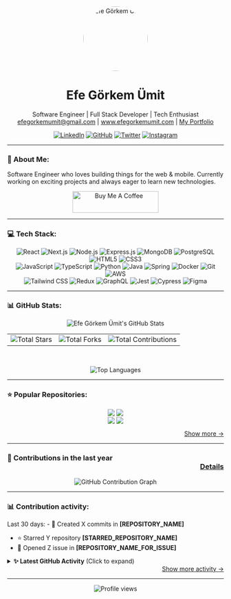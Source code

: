 <div align="center">
  <a href="[YOUR_WEBSITE_LINK_HERE]"> <img src="[YOUR_PROFILE_PICTURE_URL_HERE]" alt="Efe Görkem Ümit" width="150" height="150" style="border-radius:50%;">
  </a>
  <h1>Efe Görkem Ümit</h1>
  <p>
    Software Engineer | Full Stack Developer | Tech Enthusiast <br />
    <a href="mailto:efegorkemumit@gmail.com">efegorkemumit@gmail.com</a> | 
    <a href="http://www.efegorkemumit.com" target="_blank">www.efegorkemumit.com</a> | 
    <a href="[YOUR_PORTFOLIO_LINK_HERE]" target="_blank">My Portfolio</a>
  </p>

  <p>
    <a href="https://www.linkedin.com/in/efegorkemumit/" target="_blank"><img src="https://img.shields.io/badge/LinkedIn-0077B5?style=for-the-badge&logo=linkedin&logoColor=white" alt="LinkedIn"></a>
    <a href="https://github.com/efegorkemumit" target="_blank"><img src="https://img.shields.io/badge/GitHub-100000?style=for-the-badge&logo=github&logoColor=white" alt="GitHub"></a>
    <a href="https://twitter.com/efegorkemumit" target="_blank"><img src="https://img.shields.io/badge/Twitter-1DA1F2?style=for-the-badge&logo=twitter&logoColor=white" alt="Twitter"></a>
    <a href="https://www.instagram.com/efegorkemumit/" target="_blank"><img src="https://img.shields.io/badge/Instagram-E4405F?style=for-the-badge&logo=instagram&logoColor=white" alt="Instagram"></a>
    </p>
</div>

---

### 👋 About Me:

Software Engineer who loves building things for the web & mobile.
Currently working on exciting projects and always eager to learn new technologies.

<div align="center">
  <a href="https://www.buymeacoffee.com/efegorkemumit" target="_blank"> <img src="https://cdn.buymeacoffee.com/buttons/v2/default-yellow.png" alt="Buy Me A Coffee" style="height: 50px !important;width: 200px !important;" >
  </a>
</div>

---

### 💻 Tech Stack:

<p align="center">
  <img src="https://img.shields.io/badge/React-61DAFB?style=for-the-badge&logo=react&logoColor=black" alt="React">
  <img src="https://img.shields.io/badge/Next.js-000000?style=for-the-badge&logo=nextdotjs&logoColor=white" alt="Next.js">
  <img src="https://img.shields.io/badge/Node.js-339933?style=for-the-badge&logo=nodedotjs&logoColor=white" alt="Node.js">
  <img src="https://img.shields.io/badge/Express.js-000000?style=for-the-badge&logo=express&logoColor=white" alt="Express.js">
  <img src="https://img.shields.io/badge/MongoDB-47A248?style=for-the-badge&logo=mongodb&logoColor=white" alt="MongoDB">
  <img src="https://img.shields.io/badge/PostgreSQL-336791?style=for-the-badge&logo=postgresql&logoColor=white" alt="PostgreSQL">
  <img src="https://img.shields.io/badge/HTML5-E34F26?style=for-the-badge&logo=html5&logoColor=white" alt="HTML5">
  <img src="https://img.shields.io/badge/CSS3-1572B6?style=for-the-badge&logo=css3&logoColor=white" alt="CSS3">
  <br/>
  <img src="https://img.shields.io/badge/JavaScript-F7DF1E?style=for-the-badge&logo=javascript&logoColor=black" alt="JavaScript">
  <img src="https://img.shields.io/badge/TypeScript-3178C6?style=for-the-badge&logo=typescript&logoColor=white" alt="TypeScript">
  <img src="https://img.shields.io/badge/Python-3776AB?style=for-the-badge&logo=python&logoColor=white" alt="Python">
  <img src="https://img.shields.io/badge/Java-ED8B00?style=for-the-badge&logo=openjdk&logoColor=white" alt="Java">
  <img src="https://img.shields.io/badge/Spring-6DB33F?style=for-the-badge&logo=spring&logoColor=white" alt="Spring">
  <img src="https://img.shields.io/badge/Docker-2496ED?style=for-the-badge&logo=docker&logoColor=white" alt="Docker">
  <img src="https://img.shields.io/badge/Git-F05032?style=for-the-badge&logo=git&logoColor=white" alt="Git">
  <img src="https://img.shields.io/badge/Amazon_AWS-232F3E?style=for-the-badge&logo=amazon-aws&logoColor=white" alt="AWS">
  <br/>
  <img src="https://img.shields.io/badge/Tailwind_CSS-38B2AC?style=for-the-badge&logo=tailwind-css&logoColor=white" alt="Tailwind CSS">
  <img src="https://img.shields.io/badge/Redux-764ABC?style=for-the-badge&logo=redux&logoColor=white" alt="Redux">
  <img src="https://img.shields.io/badge/GraphQL-E10098?style=for-the-badge&logo=graphql&logoColor=white" alt="GraphQL">
  <img src="https://img.shields.io/badge/Jest-C21325?style=for-the-badge&logo=jest&logoColor=white" alt="Jest">
  <img src="https://img.shields.io/badge/Cypress-17202C?style=for-the-badge&logo=cypress&logoColor=white" alt="Cypress">
  <img src="https://img.shields.io/badge/Figma-F24E1E?style=for-the-badge&logo=figma&logoColor=white" alt="Figma">
  </p>

---

### 📊 GitHub Stats:

<p align="center">
  <img src="https://github-readme-stats.vercel.app/api?username=efegorkemumit&show_icons=true&theme=radical&count_private=true&include_all_commits=true&rank_icon=github" alt="Efe Görkem Ümit's GitHub Stats">
</p>

<div align="center">
  <table >
    <tr>
      <td align="center">
        <img src="https://img.shields.io/badge/Total%20Stars-3807-blue?style=flat-square&logo=githubsponsors" alt="Total Stars"> 
      </td>
      <td align="center">
        <img src="https://img.shields.io/badge/Total%20Forks-6-lightgrey?style=flat-square&logo=git" alt="Total Forks">
      </td>
      <td align="center">
        <img src="https://img.shields.io/badge/Total%20Contributions-160-green?style=flat-square&logo=gnu%20make" alt="Total Contributions">
      </td>
    </tr>
  </table>
</div>
<br>

<p align="center">
  <img src="https://github-readme-stats.vercel.app/api/top-langs/?username=efegorkemumit&layout=compact&langs_count=10&theme=radical&card_width=320" alt="Top Languages">
</p>

---

### ⭐ Popular Repositories:
<p align="center">
  <a href="https://github.com/efegorkemumit/[REPO_NAME_1]" target="_blank"><img align="center" src="https://github-readme-stats.vercel.app/api/pin/?username=efegorkemumit&repo=[REPO_NAME_1]&theme=radical&show_owner=false" /></a>
  <a href="https://github.com/efegorkemumit/[REPO_NAME_2]" target="_blank"><img align="center" src="https://github-readme-stats.vercel.app/api/pin/?username=efegorkemumit&repo=[REPO_NAME_2]&theme=radical&show_owner=false" /></a>
  <br/>
  <a href="https://github.com/efegorkemumit/[REPO_NAME_3]" target="_blank"><img align="center" src="https://github-readme-stats.vercel.app/api/pin/?username=efegorkemumit&repo=[REPO_NAME_3]&theme=radical&show_owner=false" /></a>
  <a href="https://github.com/efegorkemumit/[REPO_NAME_4]" target="_blank"><img align="center" src="https://github-readme-stats.vercel.app/api/pin/?username=efegorkemumit&repo=[REPO_NAME_4]&theme=radical&show_owner=false" /></a>
</p>
<div align="right">
  <a href="https://github.com/efegorkemumit?tab=repositories">Show more -></a>
</div>

---

### 📅 Contributions in the last year <div align="right"><a href="https://github.com/users/efegorkemumit/contributions">Details</a></div>

<p align="center">
  <img src="https://github-readme-activity-graph.vercel.app/graph?username=efegorkemumit&theme=react-dark&hide_border=true&area=true" alt="GitHub Contribution Graph">
  </p>

---

### 📊 Contribution activity:

Last 30 days: - 🎉 Created X commits in **[REPOSITORY_NAME]**
- ⭐ Starred Y repository **[STARRED_REPOSITORY_NAME]**
- 🚀 Opened Z issue in **[REPOSITORY_NAME_FOR_ISSUE]**

<details align="left">
  <summary><b>✨ Latest GitHub Activity</b> (Click to expand)</summary>
  <br />
  <p><i>✨ Latest activity will be displayed here once the Action runs.</i></p>
  <br />
</details>

<div align="right">
  <a href="https://github.com/efegorkemumit">Show more activity -></a>
</div>

---

<p align="center">
  <img src="https://komarev.com/ghpvc/?username=efegorkemumit&label=Profile%20views&color=brightgreen&style=flat-square" alt="Profile views">
</p>
